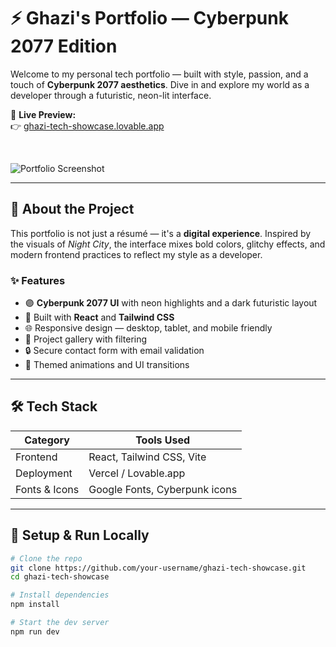 # ⚡ Ghazi's Portfolio — Cyberpunk 2077 Edition

Welcome to my personal tech portfolio — built with style, passion, and a touch of **Cyberpunk 2077 aesthetics**. Dive in and explore my world as a developer through a futuristic, neon-lit interface.

🔗 **Live Preview:**  
👉 [ghazi-tech-showcase.lovable.app](https://preview--ghazi-tech-showcase.lovable.app)

&nbsp;

![Portfolio Screenshot](https://github.com/user-attachments/assets/aeb18ade-f79f-46c3-9a4d-19ae63d01af5)

---

## 🧠 About the Project

This portfolio is not just a résumé — it's a **digital experience**. Inspired by the visuals of *Night City*, the interface mixes bold colors, glitchy effects, and modern frontend practices to reflect my style as a developer.

### ✨ Features
- 🟣 **Cyberpunk 2077 UI** with neon highlights and a dark futuristic layout  
- 🧩 Built with **React** and **Tailwind CSS**  
- 🌐 Responsive design — desktop, tablet, and mobile friendly  
- 📂 Project gallery with filtering  
- 🔒 Secure contact form with email validation  
- 🧠 Themed animations and UI transitions  

---

## 🛠️ Tech Stack

| Category     | Tools Used                         |
|--------------|------------------------------------|
| Frontend     | React, Tailwind CSS, Vite          |
| Deployment   | Vercel / Lovable.app               |
| Fonts & Icons| Google Fonts, Cyberpunk icons      |

---

## 🚀 Setup & Run Locally

```bash
# Clone the repo
git clone https://github.com/your-username/ghazi-tech-showcase.git
cd ghazi-tech-showcase

# Install dependencies
npm install

# Start the dev server
npm run dev
